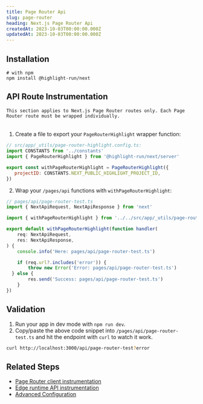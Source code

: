 ```yaml
---
title: Page Router Api
slug: page-router
heading: Next.js Page Router Api
createdAt: 2023-10-03T00:00:00.000Z
updatedAt: 2023-10-03T00:00:00.000Z
---
```


## Installation

```shell
# with npm
npm install @highlight-run/next
```

## API Route Instrumentation

```hint
This section applies to Next.js Page Router routes only. Each Page Router route must be wrapped individually.
```

######

1. Create a file to export your `PageRouterHighlight` wrapper function:

 ```javascript
// src/app/_utils/page-router-highlight.config.ts:
import CONSTANTS from '../constants'
import { PageRouterHighlight } from '@highlight-run/next/server'

export const withPageRouterHighlight = PageRouterHighlight({
	projectID: CONSTANTS.NEXT_PUBLIC_HIGHLIGHT_PROJECT_ID,
})
 ```

2. Wrap your `/pages/api` functions with `withPageRouterHighlight`:

```typescript
// pages/api/page-router-test.ts
import { NextApiRequest, NextApiResponse } from 'next'

import { withPageRouterHighlight } from '../../src/app/_utils/page-router-highlight.config'

export default withPageRouterHighlight(function handler(
	req: NextApiRequest,
	res: NextApiResponse,
) {
	console.info('Here: pages/api/page-router-test.ts')

	if (req.url?.includes('error')) {
		throw new Error('Error: pages/api/page-router-test.ts')
  } else {
		res.send('Success: pages/api/page-router-test.ts')
	}
})
```

## Validation

1. Run your app in dev mode with `npm run dev`.
2. Copy/paste the above code snippet into `/pages/api/page-router-test.ts` and hit the endpoint with `curl` to watch it work.

```bash
curl http://localhost:3000/api/page-router-test?error
```

## Related Steps

- [Page Router client instrumentation](./2_page-router.md)
- [Edge runtime API instrumentation](./6_edge-runtime.md)
- [Advanced Configuration](./7_advanced-config.md)